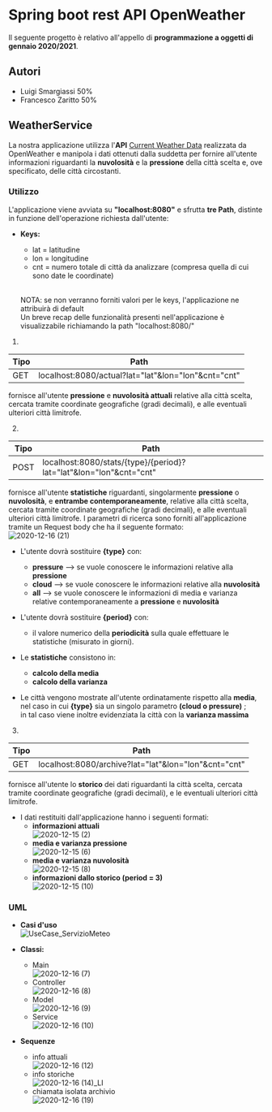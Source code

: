 
# Spring boot rest API OpenWeather 
Il seguente progetto è relativo all'appello di **programmazione a oggetti di gennaio 2020/2021**.
## Autori 
* Luigi Smargiassi 50%
* Francesco Zaritto 50%
## WeatherService
La nostra applicazione utilizza l'**API** [Current Weather Data](https://openweathermap.org/current#cycle) realizzata da OpenWeather  e manipola i dati ottenuti dalla suddetta per fornire all'utente informazioni riguardanti la **nuvolosità** e la **pressione** della città scelta e, ove specificato, delle città circostanti.
### Utilizzo
L'applicazione viene avviata su **"localhost:8080"** e sfrutta **tre Path**, distinte in funzione dell'operazione richiesta dall'utente:

* **Keys:**
  * lat = latitudine
  * lon = longitudine
  * cnt = numero totale di città da analizzare (compresa quella di cui sono date le coordinate)
  
  <br/> NOTA: se non verranno forniti valori per le keys, l'applicazione ne attribuirà di default
  <br/> Un breve recap delle funzionalità presenti nell'applicazione è visualizzabile richiamando la path "localhost:8080/"

1)
Tipo | Path | 
---- | ---- | 
GET | localhost:8080/actual?lat="lat"&lon="lon"&cnt="cnt" |

fornisce all'utente **pressione** e **nuvolosità attuali** relative alla città scelta, cercata tramite coordinate geografiche (gradi decimali), e alle eventuali ulteriori città limitrofe.

2)
Tipo | Path | 
---- | ---- | 
POST | localhost:8080/stats/{type}/{period}?lat="lat"&lon="lon"&cnt="cnt" |

fornisce all'utente **statistiche** riguardanti, singolarmente **pressione** o **nuvolosità**, e **entrambe contemporaneamente**, relative alla città scelta, cercata tramite coordinate geografiche (gradi decimali), e alle eventuali ulteriori città limitrofe. I parametri di ricerca sono forniti all'applicazione tramite un Request body che ha il seguente formato:
<br/> ![2020-12-16 (21)](https://user-images.githubusercontent.com/75085155/102383825-447f3e00-3fcc-11eb-9251-c7cc9127e6e4.png)

* L'utente dovrà sostituire **{type}** con: 
  * **pressure** --> se vuole conoscere le informazioni relative alla **pressione**
  * **cloud** --> se vuole conoscere le informazioni relative alla **nuvolosità**
  * **all** --> se vuole conoscere le informazioni di media e varianza relative contemporaneamente a **pressione** e **nuvolosità**

* L'utente dovrà sostituire **{period}** con:
  * il valore numerico della **periodicità** sulla quale effettuare le statistiche (misurato in giorni).

* Le **statistiche** consistono in:
  * **calcolo della media** 
  * **calcolo della varianza**

* Le città vengono mostrate all'utente ordinatamente rispetto alla **media**, nel caso in cui **{type}** sia un singolo parametro **(cloud o pressure)** ; <br/>
in tal caso viene inoltre evidenziata la città con la **varianza massima** 


3)
Tipo | Path | 
---- | ---- | 
GET | localhost:8080/archive?lat="lat"&lon="lon"&cnt="cnt" |

fornisce all'utente lo **storico** dei dati riguardanti la città scelta, cercata tramite coordinate geografiche (gradi decimali), e le eventuali ulteriori città limitrofe.

* I dati restituiti dall'applicazione hanno i seguenti formati: 
  * **informazioni attuali**
<br/> ![2020-12-15 (2)](https://user-images.githubusercontent.com/75085155/102226559-cf870800-3ee8-11eb-9c5a-c2112578e329.png) 
  * **media e varianza pressione**
<br/>![2020-12-15 (6)](https://user-images.githubusercontent.com/75085155/102270380-3246c680-3f1e-11eb-98c6-27d74a22e3f7.png)
  * **media e varianza nuvolosità**
<br/> ![2020-12-15 (8)](https://user-images.githubusercontent.com/75085155/102271207-62429980-3f1f-11eb-8553-a5c016e753fb.png)
  * **informazioni dallo storico (period = 3)** 
<br/> ![2020-12-15 (10)](https://user-images.githubusercontent.com/75085155/102271588-e432c280-3f1f-11eb-8430-5d9aef011ef1.png)



### UML 
   * **Casi d'uso**
<br/> ![UseCase_ServizioMeteo](https://user-images.githubusercontent.com/75085155/102118385-eb829f00-3e3f-11eb-81cf-cf6f266c6497.png)
* **Classi:**
  * Main
<br/> ![2020-12-16 (7)](https://user-images.githubusercontent.com/75085155/102328364-44108400-3f87-11eb-9840-3eb6f2f52a94.png)
  * Controller
<br/> ![2020-12-16 (8)](https://user-images.githubusercontent.com/75085155/102328698-b2554680-3f87-11eb-92d6-4a03285cc5a6.png)
  * Model
<br/> ![2020-12-16 (9)](https://user-images.githubusercontent.com/75085155/102328899-f7797880-3f87-11eb-827d-f819573e09b3.png)
  * Service
<br/> ![2020-12-16 (10)](https://user-images.githubusercontent.com/75085155/102329007-1b3cbe80-3f88-11eb-925f-e737a43d5e90.png)

* **Sequenze** 
  * info attuali
<br/> ![2020-12-16 (12)](https://user-images.githubusercontent.com/75085155/102338614-5e9d2a00-3f94-11eb-969f-53b271aaa858.png)
  * info storiche 
<br/> ![2020-12-16 (14)_LI](https://user-images.githubusercontent.com/75085155/102347422-b0e44800-3fa0-11eb-88cd-ee69738472ba.jpg)
  * chiamata isolata archivio
<br/> ![2020-12-16 (19)](https://user-images.githubusercontent.com/75085155/102365485-e5173300-3fb7-11eb-80c1-1005a74ae85c.png)



